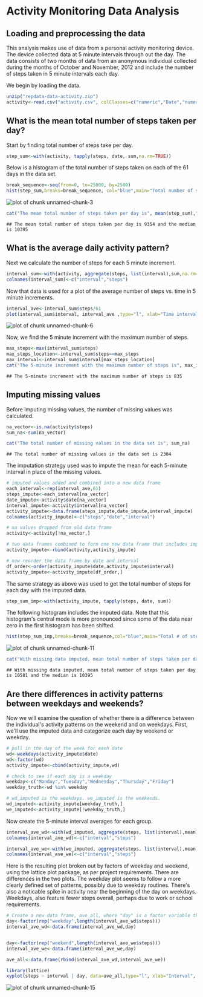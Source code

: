 Activity Monitoring Data Analysis
========================================================

## Loading and preprocessing the data
This analysis makes use of data from a personal activity monitoring device. The device collected data at 5 minute intervals through out the day. The data consists of two months of data from an anonymous individual collected during the months of October and November, 2012 and include the number of steps taken in 5 minute intervals each day.

We begin by loading the data.

```r
unzip("repdata-data-activity.zip")
activity<-read.csv("activity.csv", colClasses=c("numeric","Date","numeric"), na.strings="NA")
```

## What is the mean total number of steps taken per day?

Start by finding total number of steps take per day.


```r
step_sum<-with(activity, tapply(steps, date, sum,na.rm=TRUE))
```

Below is a histogram of the total number of steps taken on each of the 61 days in the data set.


```r
break_sequence<-seq(from=0, to=25000, by=2500)
hist(step_sum,breaks=break_sequence, col="blue",main="Total number of steps taken each day",xlab="Total steps")
```

![plot of chunk unnamed-chunk-3](figure/unnamed-chunk-3.png) 


```r
cat("The mean total number of steps taken per day is", mean(step_sum),"and the median is",median(step_sum))
```

```
## The mean total number of steps taken per day is 9354 and the median is 10395
```

## What is the average daily activity pattern?

Next we calculate the number of steps for each 5 minute increment.


```r
interval_sum<-with(activity, aggregate(steps, list(interval),sum,na.rm=TRUE))
colnames(interval_sum)<-c("interval","steps")
```

Now that data is used for a plot of the average number of steps vs. time in 5 minute increments.


```r
interval_ave<-interval_sum$steps/61
plot(interval_sum$interval, interval_ave ,type="l", xlab="Time interval (minutes)", ylab="Ave # of steps per 5 minute increment")
```

![plot of chunk unnamed-chunk-6](figure/unnamed-chunk-6.png) 

Now, we find the 5 minute increment with the maximum number of steps.

```r
max_steps<-max(interval_sum$steps)
max_steps_location<-interval_sum$steps==max_steps
max_interval<-interval_sum$interval[max_steps_location]
cat("The 5-minute increment with the maximum number of steps is", max_interval)
```

```
## The 5-minute increment with the maximum number of steps is 835
```

## Imputing missing values

Before imputing missing values, the number of missing values was calculated.


```r
na_vector<-is.na(activity$steps)
sum_na<-sum(na_vector)

cat("The total number of missing values in the data set is", sum_na)
```

```
## The total number of missing values in the data set is 2304
```

The imputation strategy used was to impute the mean for each 5-minute interval in place of the missing values. 

```r
# imputed values added and combined into a new data frame
each_interval<-rep(interval_ave,61)
steps_impute<-each_interval[na_vector]
date_impute<-activity$date[na_vector]
interval_impute<-activity$interval[na_vector]
activity_impute<-data.frame(steps_impute,date_impute,interval_impute)
colnames(activity_impute)<-c("steps","date","interval")

# na values dropped from old data frame
activity<-activity[!na_vector,]

# two data frames combined to form one new data frame that includes imputed data
activity_impute<-rbind(activity,activity_impute)

# now reorder the data frame by date and interval
df_order<-order(activity_impute$date,activity_impute$interval)
activity_impute<-activity_impute[df_order,]
```

The same strategy as above was used to get the total number of steps for each day with the imputed data.


```r
step_sum_imp<-with(activity_impute, tapply(steps, date, sum))
```

The following histogram includes the imputed data. Note that this histogram's central mode is more pronounced since some of the data near zero in the first histogram has been shifted.

```r
hist(step_sum_imp,breaks=break_sequence,col="blue",main="Total # of steps taken each day (missing data imputed)",xlab="Total steps")
```

![plot of chunk unnamed-chunk-11](figure/unnamed-chunk-11.png) 


```r
cat("With missing data imputed, mean total number of steps taken per day is", mean(step_sum_imp),"and the median is",median(step_sum_imp))
```

```
## With missing data imputed, mean total number of steps taken per day is 10581 and the median is 10395
```

## Are there differences in activity patterns between weekdays and weekends?

Now we will examine the question of whether there is a difference between the individual's activity patterns on the weekend and on weekdays. First, we'll use the imputed data and categorize each day by weekend or weekday.


```r
# pull in the day of the week for each date
wd<-weekdays(activity_impute$date)
wd<-factor(wd)
activity_impute<-cbind(activity_impute,wd)

# check to see if each day is a weekday
weekday<-c("Monday","Tuesday","Wednesday","Thursday","Friday")
weekday_truth<-wd %in% weekday

# wd_imputed is the weekdays. we_imputed is the weekends.
wd_imputed<-activity_impute[weekday_truth,]
we_imputed<-activity_impute[!weekday_truth,]
```

Now create the 5-minute interval averages for each group.


```r
interval_ave_wd<-with(wd_imputed, aggregate(steps, list(interval),mean))
colnames(interval_ave_wd)<-c("interval","steps")

interval_ave_we<-with(we_imputed, aggregate(steps, list(interval),mean))
colnames(interval_ave_we)<-c("interval","steps")
```

Here is the resulting plot broken out by factors of weekday and weekend, using the lattice plot package, as per project requirements. There are differences in the two plots. The weekday plot seems to follow a more clearly defined set of patterns, possibly due to weekday routines. There's also a noticable spike in activity near the beginning of the day on weekdays. Weekdays, also feature fewer steps overall, perhaps due to work or school requirements.



```r
# Create a new data frame, ave_all, where "day" is a factor variable that refers to weekday or weekend for use by lattice plot package.
day<-factor(rep("weekday",length(interval_ave_wd$steps)))
interval_ave_wd<-data.frame(interval_ave_wd,day)


day<-factor(rep("weekend",length(interval_ave_we$steps)))
interval_ave_we<-data.frame(interval_ave_we,day)

ave_all<-data.frame(rbind(interval_ave_wd,interval_ave_we))

library(lattice)
xyplot(steps ~ interval | day, data=ave_all,type="l", xlab="Interval", ylab="Number of steps", layout=c(1,2))
```

![plot of chunk unnamed-chunk-15](figure/unnamed-chunk-15.png) 

